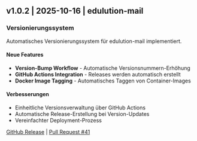 ## v1.0.2 | 2025-10-16 | edulution-mail

### Versionierungssystem

Automatisches Versionierungssystem für edulution-mail implementiert.

#### Neue Features

- **Version-Bump Workflow** - Automatische Versionsnummern-Erhöhung
- **GitHub Actions Integration** - Releases werden automatisch erstellt
- **Docker Image Tagging** - Automatisches Taggen von Container-Images

#### Verbesserungen

- Einheitliche Versionsverwaltung über GitHub Actions
- Automatische Release-Erstellung bei Version-Updates
- Vereinfachter Deployment-Prozess

[GitHub Release](https://github.com/edulution-io/edulution-mail/releases/tag/v1.0.2) | [Pull Request #41](https://github.com/edulution-io/edulution-mail/pull/41)
